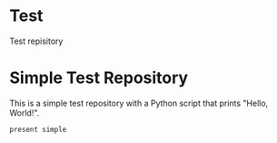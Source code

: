 # Test
Test repisitory
# Simple Test Repository

This is a simple test repository with a Python script that prints "Hello, World!".
```
present simple
```
